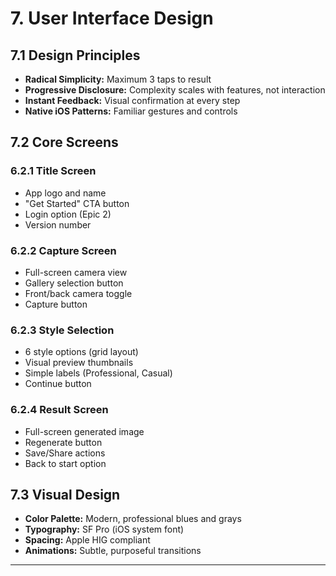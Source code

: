# 7. User Interface Design

## 7.1 Design Principles
- **Radical Simplicity:** Maximum 3 taps to result
- **Progressive Disclosure:** Complexity scales with features, not interaction
- **Instant Feedback:** Visual confirmation at every step
- **Native iOS Patterns:** Familiar gestures and controls

## 7.2 Core Screens

### 6.2.1 Title Screen
- App logo and name
- "Get Started" CTA button
- Login option (Epic 2)
- Version number

### 6.2.2 Capture Screen
- Full-screen camera view
- Gallery selection button
- Front/back camera toggle
- Capture button

### 6.2.3 Style Selection
- 6 style options (grid layout)
- Visual preview thumbnails
- Simple labels (Professional, Casual)
- Continue button

### 6.2.4 Result Screen
- Full-screen generated image
- Regenerate button
- Save/Share actions
- Back to start option

## 7.3 Visual Design
- **Color Palette:** Modern, professional blues and grays
- **Typography:** SF Pro (iOS system font)
- **Spacing:** Apple HIG compliant
- **Animations:** Subtle, purposeful transitions

---
